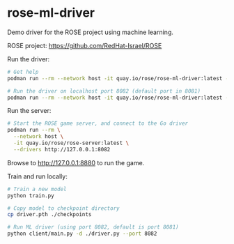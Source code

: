 # rose-ml-driver

Demo driver for the ROSE project using machine learning.

ROSE project: https://github.com/RedHat-Israel/ROSE

Run the driver:

``` bash
# Get help
podman run --rm --network host -it quay.io/rose/rose-ml-driver:latest --help

# Run the driver on localhost port 8082 (default port in 8081)
podman run --rm --network host -it quay.io/rose/rose-ml-driver:latest --port 8082
```

Run the server:

``` bash
# Start the ROSE game server, and connect to the Go driver
podman run --rm \
  --network host \
  -it quay.io/rose/rose-server:latest \
  --drivers http://127.0.0.1:8082
```

Browse to http://127.0.0.1:8880 to run the game.

Train and run locally:

```bash
# Train a new model
python train.py

# Copy model to checkpoint directory
cp driver.pth ./checkpoints

# Run ML driver (using port 8082, default is port 8081)
python client/main.py -d ./driver.py --port 8082
```
